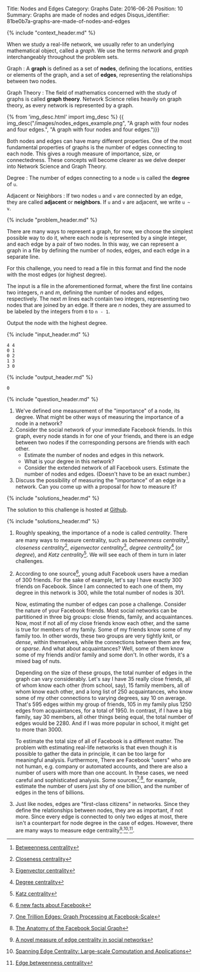 Title: Nodes and Edges
Category: Graphs
Date: 2016-06-26
Position: 10
Summary: Graphs are made of nodes and edges
Disqus_identifier: 81be0b7a-graphs-are-made-of-nodes-and-edges

{% include "context_header.md" %}

When we study a real-life network, we usually refer to an underlying
mathematical object, called a *graph*. We use the terms *network* and
*graph* interchangeably throughout the problem sets.

Graph
: A **graph** is defined as a set of **nodes**, defining the locations,
entities or elements of the graph, and a set of **edges**, representing the
relationships between two nodes.

Graph Theory
: The field of mathematics concerned with the study of graphs is called
**graph theory**. Network Science relies heavily on graph theory, as every
network is represented by a graph.

{% from 'img_desc.html' import img_desc %}
{{ img_desc("/images/nodes_edges_example.png",
            "A graph with four nodes and four edges.",
            "A graph with four nodes and four edges.")}}

Both nodes and edges can have many different properties. One of the most
fundamental properties of graphs is the number of edges connecting to each
node. This gives a rough measure of importance, size, or
connectedness. These concepts will become clearer as we delve deeper into
Network Science and Graph Theory.

Degree
: The number of edges connecting to a node `u` is called the **degree** of
`u`.

Adjacent or Neighbors
: If two nodes `u` and `v` are connected by an edge, they are called
**adjacent** or **neighbors**. If `u` and `v` are adjacent, we write `u ~
v`.

{% include "problem_header.md" %}

There are many ways to represent a graph, for now, we choose the simplest
possible way to do it, where each node is represented by a single integer,
and each edge by a pair of two nodes. In this way, we can represent a graph
in a file by defining the number of nodes, edges, and each edge in a
separate line.

For this challenge, you need to read a file in this format and find the
node with the most edges (or highest degree).

The input is a file in the aforementioned format, where the first line
contains two integers, $n$ and $m$, defining the number of nodes and edges,
respectively. The next $m$ lines each contain two integers, representing
two nodes that are joined by an edge. If there are $n$ nodes, they are
assumed to be labeled by the integers from `0` to `n - 1`.


Output the node with the highest degree.

{% include "input_header.md" %}

```
4 4
0 1
0 2
1 3
3 0

```

{% include "output_header.md" %}

```
0
```

{% include "question_header.md" %}


1. We've defined one measurement of the "importance" of a node, its
   degree. What might be other ways of measuring the importance of a node
   in a network?
2. Consider the social network of your immediate Facebook friends. In this
   graph, every node stands in for one of your friends, and there is an
   edge between two nodes if the corresponding persons are friends with
   each other.
    + Estimate the number of nodes and edges in this network.
    + What is your degree in this network?
    + Consider the extended network of all Facebook users. Estimate the
      number of nodes and edges. (Doesn't have to be an exact number.)
3. Discuss the possibility of measuring the "importance" of an edge in a
   network. Can you come up with a proposal for how to measure it?


{% include "solutions_header.md" %}

The solution to this challenge is hosted at
[Github](https://github.com/leotrs/erdos/blob/master/solutions/graphs/nodes_edges.py).


{% include "solutions_header.md" %}

1. Roughly speaking, the importance of a node is called *centrality*. There
   are many ways to measure centrality, such as *betweenness
   centrality*[^1], *closeness centrality*[^2], *eigenvector
   centrality*[^3], *degree centrality*[^4] (or *degree*), and *Katz
   centrality*[^5].  We will see each of them in turn in later challenges.

2. According to one source[^6], young adult Facebook users have a median of
    $300$ friends. For the sake of example, let's say I have exactly $300$
    friends on Facebook. Since I am connected to each one of them, my
    degree in this network is $300$, while the total number of nodes is
    $301$.

    Now, estimating the number of edges can pose a challenge. Consider the
    nature of your Facebook friends. Most social networks can be
    partitioned in three big groups: close friends, family, and
    acquaintances. Now, most if not all of my close friends know each
    other, and the same is true for members of my family. Some of my
    friends know some of my family too. In other words, these two groups
    are very tightly knit, or *dense*, within themselves, while the
    connections between them are few, or *sparse*. And what about
    acquaintances? Well, some of them know some of my friends and/or family
    and some don't. In other words, it's a mixed bag of nuts.

    Depending on the size of these groups, the total number of edges in the
    graph can vary considerably. Let's say I have $35$ really close
    friends, all of whom know each other (from school, say), $15$ family
    members, all of whom know each other, and a long list of $250$
    acquaintances, who know some of my other connections to varying
    degrees, say $10$ on average.  That's $595$ edges within my group of
    friends, $105$ in my family plus $1250$ edges from acquaintances, for a
    total of $1950$. In contrast, if I have a big family, say $30$ members,
    all other things being equal, the total number of edges would be
    $2280$. And if I was more popular in school, it might get to more than
    $3000$.

    To estimate the total size of all of Facebook is a different matter.
    The problem with estimating real-life networks is that even though it
    is possible to gather the data in principle, it can be too large for
    meaningful analysis.  Furthermore, There are Facebook "users" who are
    not human, e.g. company or automated accounts, and there are also a
    number of users with more than one account. In these cases, we need
    careful and sophisticated analysis. Some sources[^7]$^,$[^8], for example,
    estimate the number of users just shy of one billion, and the number of
    edges in the tens of billions.

3. Just like nodes, edges are "first-class citizens" in networks. Since
   they define the relationships between nodes, they are as important, if
   not more. Since every edge is connected to only two edges at most, there
   isn't a counterpart for node degree in the case of edges. However, there
   are many ways to measure edge centrality[^9]$^,$[^10]$^,$[^11].


[^1]: [Betweenness centrality](https://en.wikipedia.org/wiki/Betweenness_centrality)
[^2]: [Closeness centrality](https://en.wikipedia.org/wiki/Centrality#Closeness_centrality)
[^3]: [Eigenvector centrality](https://en.wikipedia.org/wiki/Centrality#Eigenvector_centrality)
[^4]: [Degree centrality](https://en.wikipedia.org/wiki/Centrality#Degree_centrality)
[^5]: [Katz centrality](https://en.wikipedia.org/wiki/Katz_centrality)
[^6]: [6 new facts about Facebook](http://www.pewresearch.org/fact-tank/2014/02/03/6-new-facts-about-facebook/)
[^7]: [One Trillion Edges: Graph Processing at Facebook-Scale](http://www.vldb.org/pvldb/vol8/p1804-ching.pdf)
[^8]: [The Anatomy of the Facebook Social Graph](https://arxiv.org/pdf/1111.4503.pdf)
[^9]: [A novel measure of edge centrality in social networks](http://www.sciencedirect.com/science/article/pii/S0950705112000160)
[^10]: [Spanning Edge Centrality: Large-scale Computation and Applications](https://www.cs.cmu.edu/~jkoutis/papers/spanning_edge.pdf)
[^11]: [Edge betweenness centrality](https://reference.wolfram.com/language/ref/EdgeBetweennessCentrality.html)
